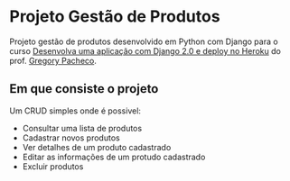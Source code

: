# Projeto Gestão de Produtos

Projeto gestão de produtos desenvolvido em Python com Django para o curso [Desenvolva uma aplicação com Django 2.0 e deploy no Heroku](https://www.udemy.com/django-20-heroku/) do prof. [Gregory Pacheco](https://www.udemy.com/user/gpzimpacheco/).

## Em que consiste o projeto 

Um CRUD simples onde é possivel:

* Consultar uma lista de produtos
* Cadastrar novos produtos
* Ver detalhes de um produto cadastrado
* Editar as informações de um protudo cadastrado
* Excluir produtos